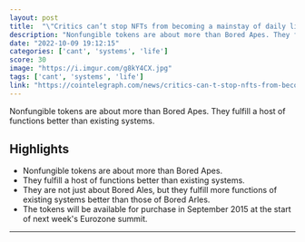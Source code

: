 ```yaml
---
layout: post
title:  "\"Critics can’t stop NFTs from becoming a mainstay of daily life\" - Nonfungible tokens are about more than Bored Apes. They fulfill a host of functions better than existing systems."
description: "Nonfungible tokens are about more than Bored Apes. They fulfill a host of functions better than existing systems."
date: "2022-10-09 19:12:15"
categories: ['cant', 'systems', 'life']
score: 30
image: "https://i.imgur.com/g8kY4CX.jpg"
tags: ['cant', 'systems', 'life']
link: "https://cointelegraph.com/news/critics-can-t-stop-nfts-from-becoming-a-mainstay-of-daily-life"
---
```


Nonfungible tokens are about more than Bored Apes. They fulfill a host of functions better than existing systems.

## Highlights

- Nonfungible tokens are about more than Bored Apes.
- They fulfill a host of functions better than existing systems.
- They are not just about Bored Ales, but they fulfill more functions of existing systems better than those of Bored Arles.
- The tokens will be available for purchase in September 2015 at the start of next week's Eurozone summit.

---
